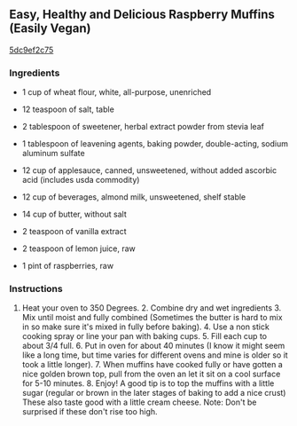 ## Easy, Healthy and Delicious Raspberry Muffins (Easily Vegan)

[5dc9ef2c75](http://www.food.com/recipe/easy-healthy-and-delicious-raspberry-muffins-easily-vegan-480753)

### Ingredients

 - 1 cup of wheat flour, white, all-purpose, unenriched

 - 12 teaspoon of salt, table

 - 2 tablespoon of sweetener, herbal extract powder from stevia leaf

 - 1 tablespoon of leavening agents, baking powder, double-acting, sodium aluminum sulfate

 - 12 cup of applesauce, canned, unsweetened, without added ascorbic acid (includes usda commodity)

 - 12 cup of beverages, almond milk, unsweetened, shelf stable

 - 14 cup of butter, without salt

 - 2 teaspoon of vanilla extract

 - 2 teaspoon of lemon juice, raw

 - 1 pint of raspberries, raw

### Instructions

1. Heat your oven to 350 Degrees. 2. Combine dry and wet ingredients 3. Mix until moist and fully combined (Sometimes the butter is hard to mix in so make sure it's mixed in fully before baking). 4. Use a non stick cooking spray or line your pan with baking cups. 5. Fill each cup to about 3/4 full. 6. Put in oven for about 40 minutes (I know it might seem like a long time, but time varies for different ovens and mine is older so it took a little longer). 7. When muffins have cooked fully or have gotten a nice golden brown top, pull from the oven an let it sit on a cool surface for 5-10 minutes. 8. Enjoy! A good tip is to top the muffins with a little sugar (regular or brown in the later stages of baking to add a nice crust) These also taste good with a little cream cheese. Note: Don't be surprised if these don't rise too high.